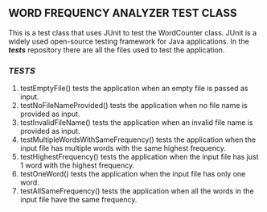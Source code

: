 <h2>WORD FREQUENCY ANALYZER TEST CLASS</h2>

This is a test class that uses JUnit to test the WordCounter class. JUnit is a widely used open-source testing framework for Java applications.
In the ***tests*** repository there are all the files used to test the application.  

***<h3>TESTS</h3>***  
1. testEmptyFile() tests the application when an empty file is passed as input.
2. testNoFileNameProvided() tests the application when no file name is provided as input.
3. testInvalidFileName() tests the application when an invalid file name is provided as input.
4. testMultipleWordsWithSameFrequency() tests the application when the input file has multiple words with the same highest frequency.
5. testHighestFrequency() tests the application when the input file has just 1 word with the highest frequency.
6. testOneWord() tests the application when the input file has only one word.
7. testAllSameFrequency() tests the application when all the words in the input file have the same frequency.



